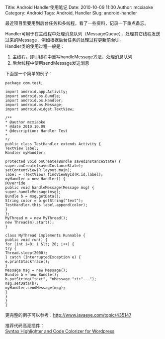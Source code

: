 Title: Android Handler使用笔记
Date: 2010-10-09 11:00
Author: mcxiaoke
Category: Android
Tags: Android, Handler
Slug: android-handler

最近项目里要用到后台任务和多线程，看了一些资料，记录一下重点备忘。

Handler可用于在主线程中处理消息队列（MessageQueue），处理其它线程发送过来的Message，例如根据后台任务的处理过程更新前台UI。  
Handler类的使用过程一般是：  
1. 主线程，即UI线程中重写handleMessage方法，处理消息队列  
2. 后台线程中使用sendMessage发送消息

下面是一个简单的例子：  

```
package com.test;

import android.app.Activity;  
import android.os.Bundle;  
import android.os.Handler;  
import android.os.Message;  
import android.widget.TextView;

/**  
* @author mcxiaoke  
* @date 2010.10.09  
* @description: Handler Test  
*  
*/  
public class TestHandler extends Activity {  
TextView label;  
Handler myHandler;

protected void onCreate(Bundle savedInstanceState) {  
super.onCreate(savedInstanceState);  
setContentView(R.layout.main);  
label = (TextView) findViewById(R.id.label);  
myHandler = new Handler() {  
@Override  
public void handleMessage(Message msg) {  
super.handleMessage(msg);  
Bundle b = msg.getData();  
String color = b.getString("text");  
TestHandler.this.label.append(color);  
}  
};  
MyThread m = new MyThread();  
new Thread(m).start();  
}

class MyThread implements Runnable {  
public void run() {  
for (int i=0; i &lt; 20; i++) {  
try {  
Thread.sleep(2000);  
} catch (InterruptedException e) {  
e.printStackTrace();  
}  
Message msg = new Message();  
Bundle b = new Bundle();  
b.putString("text", "nMessage "+i+"...");  
msg.setData(b);  
myHandler.sendMessage(msg);  
}  
}  
}  
}
```

更完整的例子可以参考：<http://www.javaeye.com/topic/435147>

推荐代码高亮插件：  
[Syntax Highlighter and Code Colorizer for Wordpress](http://wordpress.org/extend/plugins/syntax-highlighter-and-code-prettifier/)

